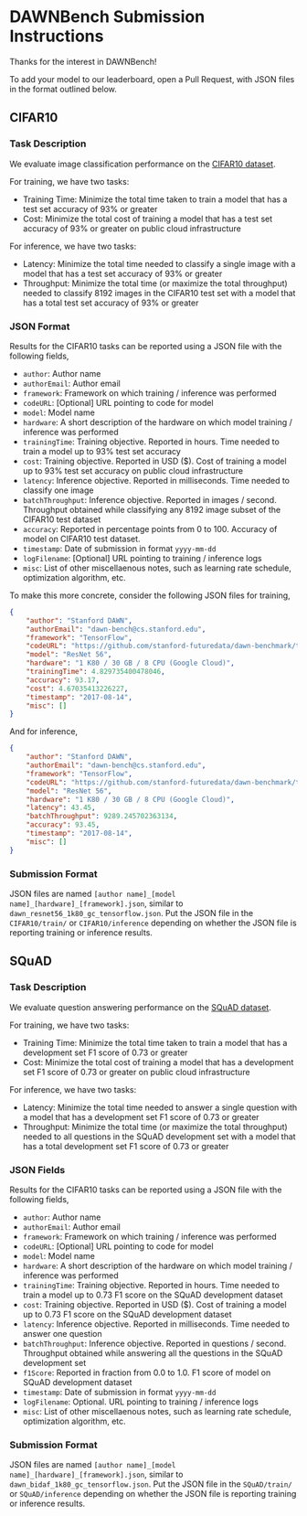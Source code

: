 # DAWNBench Submission Instructions

Thanks for the interest in DAWNBench!

To add your model to our leaderboard, open a Pull Request, with JSON files in the format
outlined below.

## CIFAR10

### Task Description

We evaluate image classification performance on the [CIFAR10 dataset](https://www.cs.toronto.edu/~kriz/cifar.html).

For training, we have two tasks:
- Training Time: Minimize the total time taken to train a model that has a test set accuracy of
  93% or greater
- Cost: Minimize the total cost of training a model that has a test set accuracy of 93% or greater on
  public cloud infrastructure

For inference, we have two tasks:
- Latency: Minimize the total time needed to classify a single image with a model that has a test
  set accuracy of 93% or greater
- Throughput: Minimize the total time (or maximize the total throughput) needed to classify 8192 images
  in the CIFAR10 test set with a model that has a total test set accuracy of 93% or greater

### JSON Format

Results for the CIFAR10 tasks can be reported using a JSON file with the following fields,

- `author`: Author name
- `authorEmail`: Author email
- `framework`: Framework on which training / inference was performed
- `codeURL`: [Optional] URL pointing to code for model
- `model`: Model name
- `hardware`: A short description of the hardware on which model training / inference was performed
- `trainingTime`: Training objective. Reported in hours. Time needed to train a model up to
  93% test set accuracy
- `cost`: Training objective. Reported in USD ($). Cost of training a model up to 93% test set accuracy
  on public cloud infrastructure
- `latency`: Inference objective. Reported in milliseconds. Time needed to classify one image
- `batchThroughput`: Inference objective. Reported in images / second. Throughput
  obtained while classifying any 8192 image subset of the CIFAR10 test dataset
- `accuracy`: Reported in percentage points from 0 to 100. Accuracy of model on CIFAR10 test dataset.
- `timestamp`: Date of submission in format `yyyy-mm-dd`
- `logFilename`: [Optional] URL pointing to training / inference logs
- `misc`: List of other miscellaenous notes, such as learning rate schedule, optimization algorithm,
  etc.
  
To make this more concrete, consider the following JSON files for training,
```JSON
{
    "author": "Stanford DAWN",
    "authorEmail": "dawn-bench@cs.stanford.edu",
    "framework": "TensorFlow",
    "codeURL": "https://github.com/stanford-futuredata/dawn-benchmark/tree/master/tensorflow",
    "model": "ResNet 56",
    "hardware": "1 K80 / 30 GB / 8 CPU (Google Cloud)",
    "trainingTime": 4.829735400478046,
    "accuracy": 93.17,
    "cost": 4.67035413226227,
    "timestamp": "2017-08-14",
    "misc": []
}
```

And for inference,
```JSON
{
    "author": "Stanford DAWN",
    "authorEmail": "dawn-bench@cs.stanford.edu",
    "framework": "TensorFlow",
    "codeURL": "https://github.com/stanford-futuredata/dawn-benchmark/tree/master/tensorflow",
    "model": "ResNet 56",
    "hardware": "1 K80 / 30 GB / 8 CPU (Google Cloud)",
    "latency": 43.45,
    "batchThroughput": 9289.245702363134,
    "accuracy": 93.45,
    "timestamp": "2017-08-14",
    "misc": []
}
```

### Submission Format

JSON files are named `[author name]_[model name]_[hardware]_[framework].json`, similar to
`dawn_resnet56_1k80_gc_tensorflow.json`. Put the JSON file in the `CIFAR10/train/` or `CIFAR10/inference`
depending on whether the JSON file is reporting training or inference results.

## SQuAD

### Task Description

We evaluate question answering performance on the [SQuAD dataset](https://rajpurkar.github.io/SQuAD-explorer/).

For training, we have two tasks:
- Training Time: Minimize the total time taken to train a model that has a development set F1 score of
  0.73 or greater
- Cost: Minimize the total cost of training a model that has a development set F1 score of 0.73 or greater on
  public cloud infrastructure

For inference, we have two tasks:
- Latency: Minimize the total time needed to answer a single question with a model that has a development
  set F1 score of 0.73 or greater
- Throughput: Minimize the total time (or maximize the total throughput) needed to all questions in the
  SQuAD development set with a model that has a total development set F1 score of 0.73 or greater

### JSON Fields

Results for the CIFAR10 tasks can be reported using a JSON file with the following fields,

- `author`: Author name
- `authorEmail`: Author email
- `framework`: Framework on which training / inference was performed
- `codeURL`: [Optional] URL pointing to code for model
- `model`: Model name
- `hardware`: A short description of the hardware on which model training / inference was performed
- `trainingTime`: Training objective. Reported in hours. Time needed to train a model up to
  0.73 F1 score on the SQuAD development dataset
- `cost`: Training objective. Reported in USD ($). Cost of training a model up to 0.73 F1 score on the
  SQuAD development dataset
- `latency`: Inference objective. Reported in milliseconds. Time needed to answer one question
- `batchThroughput`: Inference objective. Reported in questions / second. Throughput
  obtained while answering all the questions in the SQuAD development set
- `f1Score`: Reported in fraction from 0.0 to 1.0. F1 score of model on SQuAD development dataset
- `timestamp`: Date of submission in format `yyyy-mm-dd`
- `logFilename`: Optional. URL pointing to training / inference logs
- `misc`: List of other miscellaenous notes, such as learning rate schedule, optimization algorithm,
  etc.

### Submission Format

JSON files are named `[author name]_[model name]_[hardware]_[framework].json`, similar to
`dawn_bidaf_1k80_gc_tensorflow.json`. Put the JSON file in the `SQuAD/train/` or `SQuAD/inference`
depending on whether the JSON file is reporting training or inference results.

